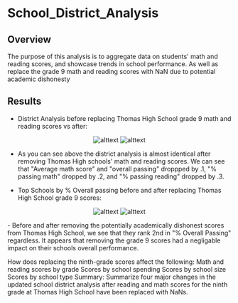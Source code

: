 # School_District_Analysis
## Overview 
The purpose of this analysis is to aggregate data on students' math and reading scores, and showcase trends in school performance. As well as replace the grade 9 math and reading scores with NaN due to potential academic dishonesty

## Results

- District Analysis before replacing Thomas High School grade 9 math and reading scores vs after:
<p align="center"

![alttext](https://github.com/sd2wiebe/School_District_Analysis/blob/main/Resources/District%20Summary%201.png)
![alttext](https://github.com/sd2wiebe/School_District_Analysis/blob/main/Resources/District%20Summary%202.png)
</p>

- As you can see above the district analysis is almost identical after removing Thomas High schools' math and reading scores. We can see that "Average math score" and "overall passing" droppped by .1, "% passing math" dropped by .2, and "% passing reading" dropped by .3. 

- Top Schools by % Overall passing before and after replacing Thomas High School grade 9 scores:
<p align="center"

![alttext](https://github.com/sd2wiebe/School_District_Analysis/blob/main/Resources/topschools1.png)
![alttext](https://github.com/sd2wiebe/School_District_Analysis/blob/main/Resources/topschools2.png)
</p>
- Before and after removing the potentially academically dishonest scores from Thomas High School, we see that they rank 2nd in "% Overall Passing" regardless. It appears that removing the grade 9 scores had a negligable impact on their schools overall performance.

How does replacing the ninth-grade scores affect the following:
Math and reading scores by grade
Scores by school spending
Scores by school size
Scores by school type
Summary: Summarize four major changes in the updated school district analysis after reading and math scores for the ninth grade at Thomas High School have been replaced with NaNs.
